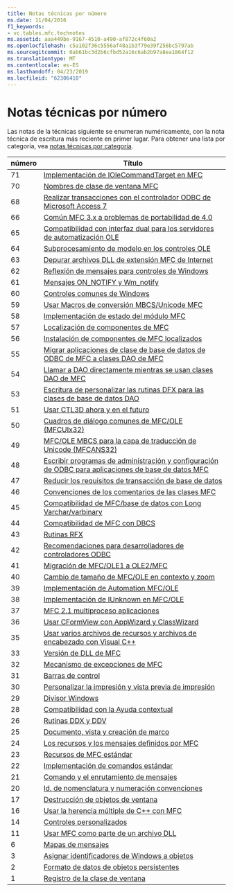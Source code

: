 ```yaml
---
title: Notas técnicas por número
ms.date: 11/04/2016
f1_keywords:
- vc.tables.mfc.technotes
ms.assetid: aaa449be-9167-4510-a490-af872c4f60a2
ms.openlocfilehash: c5a102f36c5556af48a1b3f79e39f256bc5797ab
ms.sourcegitcommit: 0ab61bc3d2b6cfbd52a16c6ab2b97a8ea1864f12
ms.translationtype: MT
ms.contentlocale: es-ES
ms.lasthandoff: 04/23/2019
ms.locfileid: "62306410"
---
```

# <a name="technical-notes-by-number"></a>Notas técnicas por número

Las notas de la técnicas siguiente se enumeran numéricamente, con la nota técnica de escritura más reciente en primer lugar. Para obtener una lista por categoría, vea [notas técnicas por categoría](../mfc/technical-notes-by-category.md).

|número|Título|
|------------|-----------|
|71|[Implementación de IOleCommandTarget en MFC](../mfc/tn071-mfc-iolecommandtarget-implementation.md)|
|70|[Nombres de clase de ventana MFC](../mfc/tn070-mfc-window-class-names.md)|
|68|[Realizar transacciones con el controlador ODBC de Microsoft Access 7](../mfc/tn068-performing-transactions-with-the-microsoft-access-7-odbc-driver.md)|
|66|[Común MFC 3.x a problemas de portabilidad de 4.0](../mfc/tn066-common-mfc-3-x-to-4-0-porting-issues.md)|
|65|[Compatibilidad con interfaz dual para los servidores de automatización OLE](../mfc/tn065-dual-interface-support-for-ole-automation-servers.md)|
|64|[Subprocesamiento de modelo en los controles OLE](../mfc/tn064-apartment-model-threading-in-activex-controls.md)|
|63|[Depurar archivos DLL de extensión MFC de Internet](../mfc/tn063-debugging-internet-extension-dlls.md)|
|62|[Reflexión de mensajes para controles de Windows](../mfc/tn062-message-reflection-for-windows-controls.md)|
|61|[Mensajes ON_NOTIFY y Wm_notify](../mfc/tn061-on-notify-and-wm-notify-messages.md)|
|60|[Controles comunes de Windows](../mfc/tn060-the-new-windows-common-controls.md)|
|59|[Usar Macros de conversión MBCS/Unicode MFC](../mfc/tn059-using-mfc-mbcs-unicode-conversion-macros.md)|
|58|[Implementación de estado del módulo MFC](../mfc/tn058-mfc-module-state-implementation.md)|
|57|[Localización de componentes de MFC](../mfc/tn057-localization-of-mfc-components.md)|
|56|[Instalación de componentes de MFC localizados](../mfc/tn056-installation-of-localized-mfc-components.md)|
|55|[Migrar aplicaciones de clase de base de datos de ODBC de MFC a clases DAO de MFC](../mfc/tn055-migrating-mfc-odbc-database-class-applications-to-mfc-dao-classes.md)|
|54|[Llamar a DAO directamente mientras se usan clases DAO de MFC](../mfc/tn054-calling-dao-directly-while-using-mfc-dao-classes.md)|
|53|[Escritura de personalizar las rutinas DFX para las clases de base de datos DAO](../mfc/tn053-custom-dfx-routines-for-dao-database-classes.md)|
|51|[Usar CTL3D ahora y en el futuro](../mfc/tn051-using-ctl3d-now-and-in-the-future.md)|
|50|[Cuadros de diálogo comunes de MFC/OLE (MFCUIx32)](../mfc/tn050-mfc-ole-common-dialogs-mfcuix32.md)|
|49|[MFC/OLE MBCS para la capa de traducción de Unicode (MFCANS32)](../mfc/tn049-mfc-ole-mbcs-to-unicode-translation-layer-mfcans32.md)|
|48|[Escribir programas de administración y configuración de ODBC para aplicaciones de base de datos MFC](../mfc/tn048-writing-odbc-setup-and-administration-programs.md)|
|47|[Reducir los requisitos de transacción de base de datos](../mfc/tn047-relaxing-database-transaction-requirements.md)|
|46|[Convenciones de los comentarios de las clases MFC](../mfc/tn046-commenting-conventions-for-the-mfc-classes.md)|
|45|[Compatibilidad de MFC/base de datos con Long Varchar/varbinary](../mfc/tn045-mfc-database-support-for-long-varchar-varbinary.md)|
|44|[Compatibilidad de MFC con DBCS](../mfc/tn044-mfc-support-for-dbcs.md)|
|43|[Rutinas RFX](../mfc/tn043-rfx-routines.md)|
|42|[Recomendaciones para desarrolladores de controladores ODBC](../mfc/tn042-odbc-driver-developer-recommendations.md)|
|41|[Migración de MFC/OLE1 a OLE2/MFC](../mfc/tn041-mfc-ole1-migration-to-mfc-ole-2.md)|
|40|[Cambio de tamaño de MFC/OLE en contexto y zoom](../mfc/tn040-mfc-ole-in-place-resizing-and-zooming.md)|
|39|[Implementación de Automation MFC/OLE](../mfc/tn039-mfc-ole-automation-implementation.md)|
|38|[Implementación de IUnknown en MFC/OLE](../mfc/tn038-mfc-ole-iunknown-implementation.md)|
|37|[MFC 2.1 multiproceso aplicaciones](../mfc/tn037-multithreaded-mfc-2-1-applications.md)|
|36|[Usar CFormView con AppWizard y ClassWizard](../mfc/tn036-using-cformview-with-appwizard-and-classwizard.md)|
|35|[Usar varios archivos de recursos y archivos de encabezado con Visual C++](../mfc/tn035-using-multiple-resource-files-and-header-files-with-visual-cpp.md)|
|33|[Versión de DLL de MFC](../mfc/tn033-dll-version-of-mfc.md)|
|32|[Mecanismo de excepciones de MFC](../mfc/tn032-mfc-exception-mechanism.md)|
|31|[Barras de control](../mfc/tn031-control-bars.md)|
|30|[Personalizar la impresión y vista previa de impresión](../mfc/tn030-customizing-printing-and-print-preview.md)|
|29|[Divisor Windows](../mfc/tn029-splitter-windows.md)|
|28|[Compatibilidad con la Ayuda contextual](../mfc/tn028-context-sensitive-help-support.md)|
|26|[Rutinas DDX y DDV](../mfc/tn026-ddx-and-ddv-routines.md)|
|25|[Documento, vista y creación de marco](../mfc/tn025-document-view-and-frame-creation.md)|
|24|[Los recursos y los mensajes definidos por MFC](../mfc/tn024-mfc-defined-messages-and-resources.md)|
|23|[Recursos de MFC estándar](../mfc/tn023-standard-mfc-resources.md)|
|22|[Implementación de comandos estándar](../mfc/tn022-standard-commands-implementation.md)|
|21|[Comando y el enrutamiento de mensajes](../mfc/tn021-command-and-message-routing.md)|
|20|[Id. de nomenclatura y numeración convenciones](../mfc/tn020-id-naming-and-numbering-conventions.md)|
|17|[Destrucción de objetos de ventana](../mfc/tn017-destroying-window-objects.md)|
|16|[Usar la herencia múltiple de C++ con MFC](../mfc/tn016-using-cpp-multiple-inheritance-with-mfc.md)|
|14|[Controles personalizados](../mfc/tn014-custom-controls.md)|
|11|[Usar MFC como parte de un archivo DLL](../mfc/tn011-using-mfc-as-part-of-a-dll.md)|
|6|[Mapas de mensajes](../mfc/tn006-message-maps.md)|
|3|[Asignar identificadores de Windows a objetos](../mfc/tn003-mapping-of-windows-handles-to-objects.md)|
|2|[Formato de datos de objetos persistentes](../mfc/tn002-persistent-object-data-format.md)|
|1|[Registro de la clase de ventana](../mfc/tn001-window-class-registration.md)
